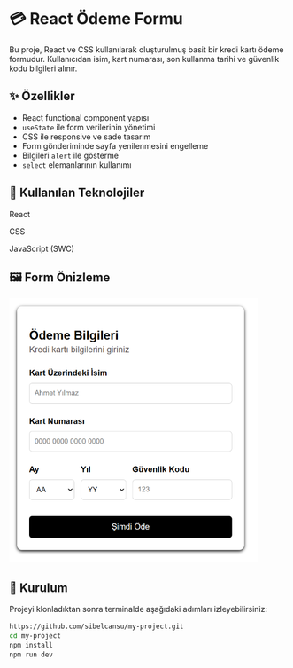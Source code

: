 # 💳 React Ödeme Formu

Bu proje, React ve CSS kullanılarak oluşturulmuş basit bir kredi kartı ödeme formudur. Kullanıcıdan isim, kart numarası, son kullanma tarihi ve güvenlik kodu bilgileri alınır.

## ✨ Özellikler

- React functional component yapısı
- `useState` ile form verilerinin yönetimi
- CSS ile responsive ve sade tasarım
- Form gönderiminde sayfa yenilenmesini engelleme
- Bilgileri `alert` ile gösterme
- `select` elemanlarının kullanımı

## 🧩 Kullanılan Teknolojiler
React

CSS

JavaScript (SWC)

## 🖼️ Form Önizleme

![Form Ekran Görüntüsü](./form-preview.png)

## 🚀 Kurulum

Projeyi klonladıktan sonra terminalde aşağıdaki adımları izleyebilirsiniz:

```bash
https://github.com/sibelcansu/my-project.git
cd my-project
npm install
npm run dev
```

